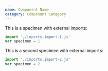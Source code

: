 ```yaml
---
name: Component Name
category: Component Category
---
```


This is a specimen with external imports:

```specimen-1.js
import './imports.import-1.js'
var specimen = 1
```

This is a second specimen with external imports:

```specimen-2.js
import './imports.import-2.js'
var specimen = 2
```
